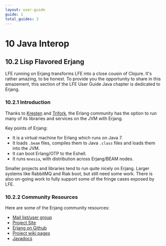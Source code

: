 ```yaml
---
layout: user-guide
guide: 1
total_guides: 3
---
```

# 10 Java Interop


## 10.2 Lisp Flavored Erjang

LFE running on Erjang transforms LFE into a close cousin of Clojure. It's
rather amazing, to be honest. To provide you the opportunity to share in this
amazement, this section of the LFE User Guide Java chapter is dedicated to
Erjang.


### 10.2.1 Introduction

Thanks to <a href="https://github.com/krestenkrab">Kresten</a> and
<a href="http://www.trifork.com/">Trifork</a>, the Erlang community has the
option to run many of its libraries and services on the JVM with Erjang.

Key points of Erjang:

* It is a virtual machine for Erlang which runs on Java 7. 
* It loads ``.beam`` files, compiles them to Java ``.class`` files and loads them into the JVM.
* It can boot Erlang/OTP to the Eshell.
* It runs ``mnesia``, with distribution across Erjang/BEAM nodes.

Smaller projects and libraries tend to run quite nicely on Erjang. Larger
systems like RabbitMQ and Riak boot, but still need some work. There is also
on-going work to fully support some of the fringe cases exposed by LFE.


### 10.2.2 Community Resources

Here are some of the Erjang community resources:

* <a href="http://groups.google.com/group/erjang">Mail list/user group</a>
* <a href="http://erjang.org/">Project Site</a>
* <a href="https://github.com/trifork/erjang">Erjang on Github</a>
* <a href="https://github.com/trifork/erjang/wiki">Project wiki pages</a>
* <a href="http://erjang.org/doc">Javadocs</a>




